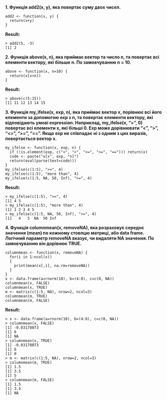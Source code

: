 **1. Функція add2(x, y), яка повертає суму двох чисел.**
```{r}
add2 <- function(x, y) {
  return(x+y)
}
```

**Result:**
```
> add2(5, -3)
[1] 2
```

**2. Функція above(x, n), яка приймає вектор та число n, та повертає всі елементи вектору, які більше n. По замовчуванню n = 10.**
```{r}
above <- function(x, n=10) {
  return(x[x>n])
}
```

**Result:**
```
> above(c(5:15))
[1] 11 12 13 14 15
```

**3. Функція my_ifelse(x, exp, n), яка приймає вектор x, порівнює всі його елементи за допомогою exp з n, та повертає елементи вектору, які відповідають умові expression. Наприклад, my_ifelse(x, “>”, 0) повертає всі елементи x, які більші 0. Exp може дорівнювати “<”, “>”, “<=”, “>=”, “==”. Якщо exp не співпадає ні з одним з цих виразів, повертається вектор x.**
```{r}
my_ifelse <- function(x, exp, n) {
  if (!is.element(exp, c("<", ">", "<=", ">=", "=="))) return(x)
  code <- paste("x[x", exp, "n]")
  return(eval(parse(text=code)))
}
my_ifelse(c(1:5), ">=", 4)
my_ifelse(c(1:5), "more than", 4)
my_ifelse(c(1:5, NA, 50, Inf), ">=", 4)
```

**Result:**
```
> my_ifelse(c(1:5), ">=", 4)
[1] 4 5
> my_ifelse(c(1:5), "more than", 4)
[1] 1 2 3 4 5
> my_ifelse(c(1:5, NA, 50, Inf), ">=", 4)
[1]   4   5  NA  50 Inf
```

**4. Функція columnmean(x, removeNA), яка розраховує середнє значення (mean) по кожному стовпцю матриці, або data frame. Логічний параметр removeNA вказує, чи видаляти NA значення. По замовчуванню він дорівнює TRUE.**
```{r}
columnmean <- function(x, removeNA) {
  for(i in 1:ncol(x))
  {
    print(mean(x[,i], na.rm=removeNA))
  }
}
x <- data.frame(a=rnorm(10), b=(4:8), c=c(0, NA))
columnmean(x, FALSE)
columnmean(x, TRUE)
m <- matrix(c(1:5, NA), nrow=2, ncol=3)
columnmean(m, TRUE)
columnmean(m, FALSE)
```

**Result:**
```
> x <- data.frame(a=rnorm(10), b=(4:8), c=c(0, NA))
> columnmean(x, FALSE)
[1] -0.03178073
[1] 6
[1] NA
> columnmean(x, TRUE)
[1] -0.03178073
[1] 6
[1] 0
> m <- matrix(c(1:5, NA), nrow=2, ncol=3)
> columnmean(m, TRUE)
[1] 1.5
[1] 3.5
[1] 5
> columnmean(m, FALSE)
[1] 1.5
[1] 3.5
[1] NA
```
